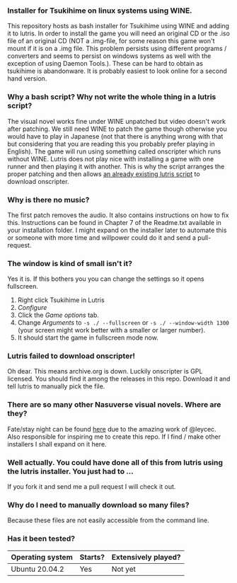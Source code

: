 ### Installer for Tsukihime on linux systems using WINE.
This repository hosts as bash installer for Tsukihime using WINE and adding it to lutris.
In order to install the game you will need an original CD or the .iso file of an original CD (NOT a .img-file, for some reason this game won't mount if it is on a .img file. This problem persists using different programs / converters and seems to persist on windows systems as well with the exception of using Daemon Tools.).
These can be hard to obtain as tsukihime is abandonware.
It is probably easiest to look online for a second hand version.

### Why a bash script? Why not write the whole thing in a lutris script?
The visual novel works fine under WINE unpatched but video doesn't work after patching. We still need WINE to patch the game though otherwise you would have to play in Japanese (not that there is anything wrong with that but considering that you are reading this you probably prefer playing in English).
The game will run using something called onscripter which runs without WINE. Lutris does not play nice with installing a game with one runner and then playing it with another. This is why the script arranges the proper patching and then allows [an already existing lutris script][lutris-script] to download onscripter.

### Why is there no music?
The first patch removes the audio. It also contains instructions on how to fix this.
Instructions can be found in Chapter 7 of the Readme.txt available in your installation folder.
I might expand on the installer later to automate this or someone with more time and willpower could do it and send a pull-request.

### The window is kind of small isn't it?
Yes it is. If this bothers you you can change the settings so it opens fullscreen.
 1. Right click Tsukihime in Lutris
 2. *Configure*
 3. Click the *Game options* tab.
 4. Change *Arguments* to `-s ./ --fullscreen` or `-s ./ --window-width 1300` (your screen might work better with a smaller or larger number).
 5. It should start the game in fullscreen mode now.

### Lutris failed to download onscripter!
Oh dear. This means archive.org is down. Luckily onscripter is GPL licensed. You should find it among the releases in this repo. Download it and tell lutris to manually pick the file.

### There are so many other Nasuverse visual novels. Where are they?
Fate/stay night can be found [here][fsnrnue] due to the amazing work of @leycec.
Also responsible for inspiring me to create this repo.
If I find / make other installers I shall expand on it here.

### Well actually. You could have done all of this from lutris using the lutris installer. You just had to ...
If you fork it and send me a pull request I will check it out.

### Why do I need to manually download so many files?
Because these files are not easily accessible from the command line.

### Has it been tested?
| Operating system | Starts? | Extensively played? |
| --- | --- | --- |
| Ubuntu 20.04.2 | Yes | Not yet |

[lutris-script]: https://lutris.net/games/tsukihime/
[fsnrnue]: https://github.com/leycec/fsnrnue
